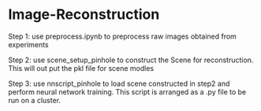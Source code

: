 # Image-Reconstruction

Step 1: use preprocess.ipynb to preprocess raw images obtained from experiments

Step 2: use scene_setup_pinhole to construct the Scene for reconstruction. This will out put the pkl file for scene modles

Step 3: use nnscript_pinhole to load scene constructed in step2 and perform neural network training. This script is arranged as a .py file to be run on a cluster.
